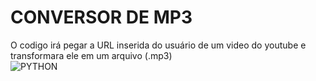# CONVERSOR DE MP3
 O codigo irá pegar a URL inserida do usuário de um video do youtube e transformara ele em um arquivo (.mp3)
 <br>
 <img align="center" alt="PYTHON" src="https://img.shields.io/badge/Python-14354C?style=for-the-badge&logo=python&logoColor=white">
